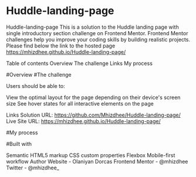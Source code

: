 # Huddle-landing-page

Huddle-landing-page
This is a solution to the Huddle landing page with single introductory section challenge on Frontend Mentor. Frontend Mentor challenges help you improve your coding skills by building realistic projects.
Please find below the link to the hosted page
https://mhizdhee.github.io/Huddle-landing-page/

Table of contents
Overview
The challenge
Links
My process


#Overview
#The challenge

Users should be able to:

View the optimal layout for the page depending on their device's screen size
See hover states for all interactive elements on the page

Links
Solution URL: https://github.com/Mhizdhee/Huddle-landing-page/
Live Site URL: https://mhizdhee.github.io/Huddle-landing-page/

#My process

#Built with

Semantic HTML5 markup
CSS custom properties
Flexbox
Mobile-first workflow
Author
Website - Olaniyan Dorcas
Frontend Mentor - @mhizdhee
Twitter - @mhizdhee_
